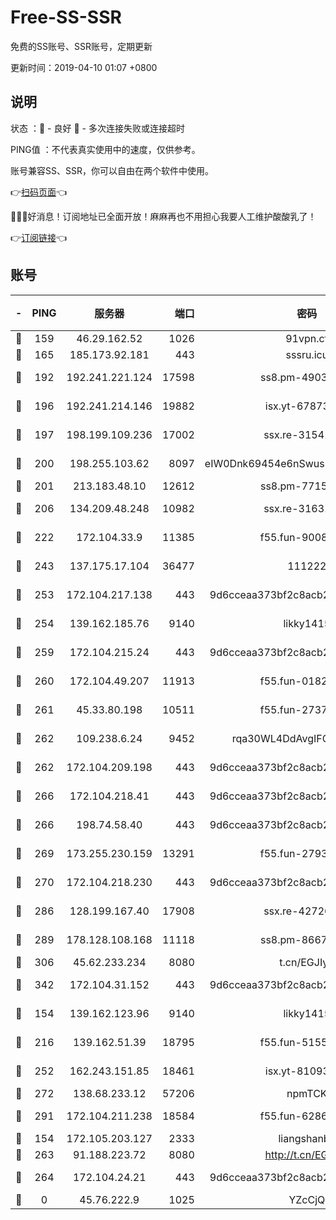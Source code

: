 # Free-SS-SSR

免费的SS账号、SSR账号，定期更新

更新时间：2019-04-10 01:07 +0800

## 说明

状态     ：🙂 - 良好 🙁 - 多次连接失败或连接超时

PING值   ：不代表真实使用中的速度，仅供参考。

账号兼容SS、SSR，你可以自由在两个软件中使用。

👉[扫码页面](https://liesauer.github.io/Free-SS-SSR/)👈

🎉🎉🎉好消息！订阅地址已全面开放！麻麻再也不用担心我要人工维护酸酸乳了！

👉[订阅链接](https://www.liesauer.net/yogurt/subscribe?ACCESS_TOKEN=DAYxR3mMaZAsaqUb)👈

## 账号

|-|PING|服务器|端口|密码|加密方式|区域|
|:----:|:----:|:-----:|-----:|:----:|:----:|:----:|
|🙂|159|46.29.162.52|1026|91vpn.cf|rc4-md5|RU|
|🙂|165|185.173.92.181|443|sssru.icu|rc4-md5|RU|
|🙂|192|192.241.221.124|17598|ss8.pm-49031433|aes-256-cfb|US|
|🙂|196|192.241.214.146|19882|isx.yt-67873078|aes-256-cfb|US|
|🙂|197|198.199.109.236|17002|ssx.re-31541673|aes-256-cfb|US|
|🙂|200|198.255.103.62|8097|eIW0Dnk69454e6nSwuspv9DmS201tQ0D|aes-256-cfb|US|
|🙂|201|213.183.48.10|12612|ss8.pm-77157526|rc4-md5|RU|
|🙂|206|134.209.48.248|10982|ssx.re-31631414|aes-256-cfb|US|
|🙂|222|172.104.33.9|11385|f55.fun-90083695|aes-256-cfb|SG|
|🙂|243|137.175.17.104|36477|111222|aes-256-cfb|US|
|🙂|253|172.104.217.138|443|9d6cceaa373bf2c8acb22e60b6a58be6|aes-256-cfb|US|
|🙂|254|139.162.185.76|9140|likky1415|aes-256-cfb|DE|
|🙂|259|172.104.215.24|443|9d6cceaa373bf2c8acb22e60b6a58be6|aes-256-cfb|US|
|🙂|260|172.104.49.207|11913|f55.fun-01827125|aes-256-cfb|SG|
|🙂|261|45.33.80.198|10511|f55.fun-27370587|aes-256-cfb|US|
|🙂|262|109.238.6.24|9452|rqa30WL4DdAvgIFG6Fs3znzTa|aes-256-cfb|FR|
|🙂|262|172.104.209.198|443|9d6cceaa373bf2c8acb22e60b6a58be6|aes-256-cfb|US|
|🙂|266|172.104.218.41|443|9d6cceaa373bf2c8acb22e60b6a58be6|aes-256-cfb|US|
|🙂|266|198.74.58.40|443|9d6cceaa373bf2c8acb22e60b6a58be6|aes-256-cfb|US|
|🙂|269|173.255.230.159|13291|f55.fun-27934784|aes-256-cfb|US|
|🙂|270|172.104.218.230|443|9d6cceaa373bf2c8acb22e60b6a58be6|aes-256-cfb|US|
|🙂|286|128.199.167.40|17908|ssx.re-42726617|aes-256-cfb|SG|
|🙂|289|178.128.108.168|11118|ss8.pm-86671679|aes-256-cfb|SG|
|🙂|306|45.62.233.234|8080|t.cn/EGJIyrl|rc4-md5|CA|
|🙂|342|172.104.31.152|443|9d6cceaa373bf2c8acb22e60b6a58be6|aes-256-cfb|US|
|🙂|154|139.162.123.96|9140|likky1415|aes-256-cfb|JP|
|🙂|216|139.162.51.39|18795|f55.fun-51551874|aes-256-cfb|SG|
|🙂|252|162.243.151.85|18461|isx.yt-81093272|aes-256-cfb|US|
|🙂|272|138.68.233.12|57206|npmTCK|rc4-md5|US|
|🙂|291|172.104.211.238|18584|f55.fun-62869034|aes-256-cfb|US|
|🙁|154|172.105.203.127|2333|liangshanbo|chacha20|JP|
|🙁|263|91.188.223.72|8080|http://t.cn/EGJIyrl|rc4-md5|RU|
|🙁|264|172.104.24.21|443|9d6cceaa373bf2c8acb22e60b6a58be6|aes-256-cfb|US|
|🙁|0|45.76.222.9|1025|YZcCjQ|rc4-md5|JP|
